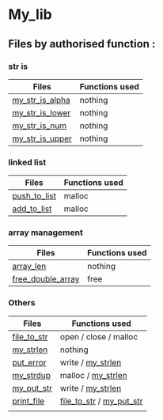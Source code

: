 # My_lib

## Files by authorised function :

### str is

| Files                                                | Functions used                       |
|------------------------------------------------------|--------------------------------------|
| [my_str_is_alpha](/lib/str_is/my_str_is_alpha.c)     | nothing                              |
| [my_str_is_lower](/lib/str_is/my_str_is_lower.c)     | nothing                              |
| [my_str_is_num](/lib/str_is/my_str_is_num.c)         | nothing                              |
| [my_str_is_upper](/lib/str_is/my_str_is_upper.c)     | nothing                              |

### linked list

| Files                                            | Functions used                       |
|--------------------------------------------------|--------------------------------------|
| [push_to_list](/lib/linked_list/push_to_list.c)  | malloc                               |
| [add_to_list](lib/linked_list/add_to_list.c)     | malloc                               |

### array management

| Files                                                             | Functions used                       |
|-------------------------------------------------------------------|--------------------------------------|
| [array_len](/lib/array_management/array_len.c)                    | nothing                              |
| [free_double_array](/lib/array_management/free_double_array.c)    | free                                 |

### Others

| Files                                         | Functions used                                                    |
|-----------------------------------------------|-------------------------------------------------------------------|
| [file_to_str](/lib/file_to_str.c)             | open / close / malloc                                             |
| [my_strlen](/lib/my_strlen.c)                 | nothing                                                           |
| [put_error](/lib/put_error.c)                 | write / [my_strlen](/lib/my_strlen.c)                             |
| [my_strdup](/lib/my_strdup.c)                 | malloc / [my_strlen](/lib/my_strlen.c)                            |
| [my_put_str](lib/my_put_str.c)                | write / [my_strlen](lib/my_strlen.c)                              |
| [print_file](lib/print_file.c)                | [file_to_str](lib/file_to_str.c) / [my_put_str](lib/my_put_str.c) |
|                                               |                                                                   |
